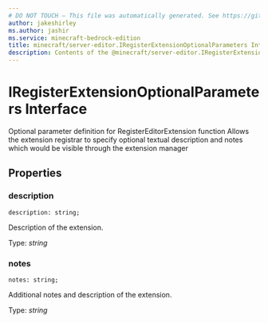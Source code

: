 ```yaml
---
# DO NOT TOUCH — This file was automatically generated. See https://github.com/mojang/minecraftapidocsgenerator to modify descriptions, examples, etc.
author: jakeshirley
ms.author: jashir
ms.service: minecraft-bedrock-edition
title: minecraft/server-editor.IRegisterExtensionOptionalParameters Interface
description: Contents of the @minecraft/server-editor.IRegisterExtensionOptionalParameters class.
---
```

# IRegisterExtensionOptionalParameters Interface

Optional parameter definition for RegisterEditorExtension function Allows the extension registrar to specify optional textual description and notes which would be visible through the extension manager

## Properties

### **description**
`description: string;`

Description of the extension.

Type: *string*

### **notes**
`notes: string;`

Additional notes and description of the extension.

Type: *string*
